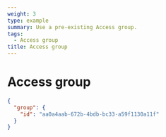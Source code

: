```yaml
---
weight: 3
type: example
summary: Use a pre-existing Access group.
tags:
  - Access group
title: Access group
---
```


# Access group

```json
{
  "group": {
    "id": "aa0a4aab-672b-4bdb-bc33-a59f1130a11f"
  }
}
```
